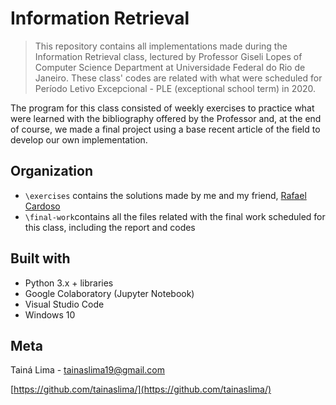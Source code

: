 # Information Retrieval

> This repository contains all implementations made during the Information Retrieval class, lectured by Professor Giseli Lopes of Computer Science Department at Universidade Federal do Rio de Janeiro. These class' codes are related with what were scheduled for Período Letivo Excepcional - PLE (exceptional school term) in 2020. 

The program for this class consisted of weekly exercises to practice what were learned with the bibliography offered by the Professor and, at the end of course, we made a final project using a base recent article of the field to develop our own implementation.

## Organization
- ```\exercises``` contains the solutions made by me and my friend, [Rafael Cardoso](https://github.com/Cardosorf)
- ```\final-work```contains all the files related with the final work scheduled for this class, including the report and codes

## Built with
- Python 3.x + libraries
- Google Colaboratory (Jupyter Notebook)
- Visual Studio Code
- Windows 10

## Meta
Tainá Lima - tainaslima19@gmail.com

[https://github.com/tainaslima/](https://github.com/tainaslima/)



